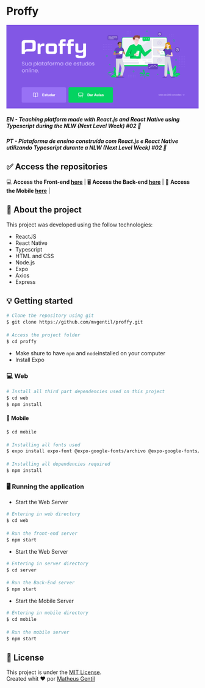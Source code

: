 # Proffy

<img 
  src="./Home.png"
  alt="Home Image"
  style="
    display:  flex;
    allignItems:  center;
    adjustContent: center;"
/>

##### EN - Teaching platform made with React.js and React Native using Typescript during the NLW (Next Level Week) #02 🚀

##### PT - Plataforma de ensino construída com React.js e React Native utilizando Typescript durante a NLW (Next Level Week) #02 🚀


##  ✅ Access the repositories

💻 **Access the Front-end [here](https://github.com/mvgentil/proffy/tree/master/web)** | 
🖥 **Access the Back-end [here](https://github.com/mvgentil/proffy/tree/master/server)** | 
📱 **Access the Mobile [here](https://github.com/mvgentil/proffy/tree/master/web)** |

## 🚀 About the project
This project was developed using the follow technologies:
- ReactJS
- React Native
- Typescript
- HTML and CSS
- Node.js
- Expo
- Axios
- Express


## 💡 Getting started
```bash
# Clone the repository using git
$ git clone https://github.com/mvgentil/proffy.git

# Access the project folder
$ cd proffy
```
- Make shure to have `npm` and `node`installed on your computer
- Install Expo

### 💻 Web
```bash
# Install all third part dependencies used on this project
$ cd web
$ npm install
```
#### 📱 Mobile
```bash
$ cd mobile

# Installing all fonts used
$ expo install expo-font @expo-google-fonts/archivo @expo-google-fonts/poppins

# Installing all dependencies required
$ npm install
```
### 🖥 Running the application
- Start the Web Server
```bash
# Entering in web directory
$ cd web

# Run the front-end server
$ npm start
```
- Start the Web Server
```bash
# Entering in server directory
$ cd server

# Run the Back-End server
$ npm start
```
- Start the Mobile Server
```bash
# Entering in mobile directory
$ cd mobile

# Run the mobile server
$ npm start
```


## 📕 License

This project is under the [MIT License](./LICENSE).<br>
Created whit ❤ por [Matheus Gentil](https://github.com/mvgenil)